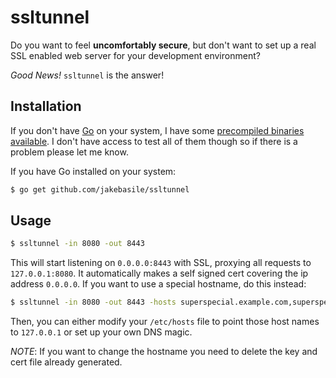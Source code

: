 # ssltunnel

Do you want to feel **uncomfortably secure**, but don't want to set up a real SSL enabled web server for your development environment?

*Good News!* `ssltunnel` is the answer!

## Installation

If you don't have [Go][] on your system, I have some [precompiled binaries available][releases]. I don't have access to test all of them though so if there is a problem please let me know.

If you have Go installed on your system:

```bash
$ go get github.com/jakebasile/ssltunnel
```

## Usage

```bash
$ ssltunnel -in 8080 -out 8443
```

This will start listening on `0.0.0.0:8443` with SSL, proxying all requests to `127.0.0.1:8080`. It automatically makes a self signed cert covering the ip address `0.0.0.0`. If you want to use a special hostname, do this instead:

```bash
$ ssltunnel -in 8080 -out 8443 -hosts superspecial.example.com,superspecial2.example.com
```

Then, you can either modify your `/etc/hosts` file to point those host names to `127.0.0.1` or set up your own DNS magic.

*NOTE*: If you want to change the hostname you need to delete the key and cert file already generated.

[releases]: https://github.com/jakebasile/ssltunnel/releases
[Go]: http://golang.org/
